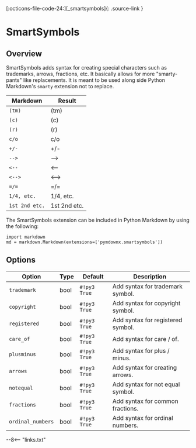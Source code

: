 [:octicons-file-code-24:][_smartsymbols]{: .source-link }

# SmartSymbols

## Overview

SmartSymbols adds syntax for creating special characters such as trademarks, arrows, fractions, etc.  It basically
allows for more "smarty-pants" like replacements.  It is meant to be used along side Python Markdown's `smarty`
extension not to replace.

Markdown       | Result
-------------- |--------
`(tm)`         | (tm)
`(c)`          | (c)
`(r)`          | (r)
`c/o`          | c/o
`+/-`          | +/-
`-->`          | -->
`<--`          | <--
`<-->`         | <-->
`=/=`          | =/=
`1/4, etc.`    | 1/4, etc.
`1st 2nd etc.` |1st 2nd etc.

The SmartSymbols extension can be included in Python Markdown by using the following:

```py3
import markdown
md = markdown.Markdown(extensions=['pymdownx.smartsymbols'])
```

## Options

Option            | Type | Default     | Description
----------------- | ---- | ----------- |------------
`trademark`       | bool | `#!py3 True` | Add syntax for trademark symbol.
`copyright`       | bool | `#!py3 True` | Add syntax for copyright symbol.
`registered`      | bool | `#!py3 True` | Add syntax for registered symbol.
`care_of`         | bool | `#!py3 True` | Add syntax for care / of.
`plusminus`       | bool | `#!py3 True` | Add syntax for plus / minus.
`arrows`          | bool | `#!py3 True` | Add syntax for creating arrows.
`notequal`        | bool | `#!py3 True` | Add syntax for not equal symbol.
`fractions`       | bool | `#!py3 True` | Add syntax for common fractions.
`ordinal_numbers` | bool | `#!py3 True` | Add syntax for ordinal numbers.

--8<-- "links.txt"
